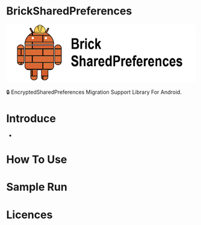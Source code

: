 BrickSharedPreferences
===================================

![BrickSharedPreferences](brick_title.png)

🔒 EncryptedSharedPreferences Migration Support Library For Android.

# Introduce

- 

# How To Use

# Sample Run

# Licences

```

```
